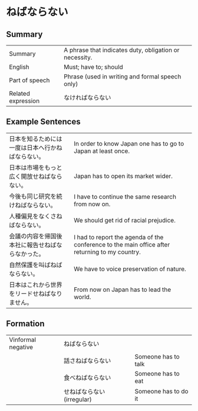 # ねばならない

## Summary

<table><tr>   <td>Summary</td>   <td>A phrase that indicates duty, obligation or necessity.</td></tr><tr>   <td>English</td>   <td>Must; have to; should</td></tr><tr>   <td>Part of speech</td>   <td>Phrase (used in writing and formal speech only)</td></tr><tr>   <td>Related expression</td>   <td>なければならない</td></tr></table>

## Example Sentences

<table><tr>   <td>日本を知るためには一度は日本へ行かねばならない。</td>   <td>In order to know Japan one has to go to Japan at least once.</td></tr><tr>   <td>日本は市場をもっと広く開放せねばならない。</td>   <td>Japan has to open its market wider.</td></tr><tr>   <td>今後も同じ研究を続けねばならない。</td>   <td>I have to continue the same research from now on.</td></tr><tr>   <td>人種偏見をなくさねばならない。</td>   <td>We should get rid of racial prejudice.</td></tr><tr>   <td>会議の内容を帰国後本社に報告せねばならなかった。</td>   <td>I had to report the agenda of the conference to the main office after returning to my country.</td></tr><tr>   <td>自然保護を叫ばねばならない。</td>   <td>We have to voice preservation of nature.</td></tr><tr>   <td>日本はこれから世界をリードせねばなりません。</td>   <td>From now on Japan has to lead the world.</td></tr></table>

## Formation

<table class="table"><tbody><tr class="tr head"><td class="td"><span class="bold">Vinformal negative</span></td><td class="td"><span class="concept">ねばならない</span></td><td class="td"></td></tr><tr class="tr"><td class="td"></td><td class="td"><span>話さ</span><span class="concept">ねばならない</span></td><td class="td"><span>Someone has to talk</span></td></tr><tr class="tr"><td class="td"></td><td class="td"><span>食べ</span><span class="concept">ねばならない</span></td><td class="td"><span>Someone has to eat</span></td></tr><tr class="tr"><td class="td"></td><td class="td"><span>せ</span><span class="concept">ねばならない</span> <span>(irregular)</span> </td><td class="td"><span>Someone has to do it</span></td></tr></tbody></table>

